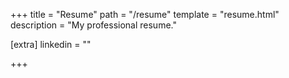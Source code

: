 +++
title = "Resume"
path = "/resume"
template = "resume.html"
description = "My professional resume."

[extra]
linkedin = ""

+++
